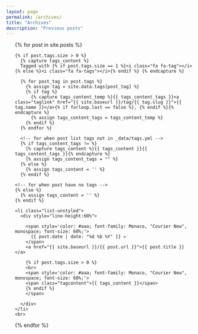 ```yaml
---
layout: page
permalink: /archives/
title: "Archives"
description: "Previous posts"
---
```

<style>
a.taglink {
  color: #aaa;
  text-decoration: underline;
}
</style>

<ul>
  {% for post in site.posts %}

    {% if post.tags.size > 0 %}
      {% capture tags_content %}
      Tagged with {% if post.tags.size == 1 %}<i class="fa fa-tag"></i>{% else %}<i class="fa fa-tags"></i>{% endif %} {% endcapture %}

      {% for post_tag in post.tags %}
        {% assign tag = site.data.tags[post_tag] %}
        {% if tag %}
          {% capture tags_content_temp %}{{ tags_content_tags }}<a class="taglink" href="{{ site.baseurl }}/tag/{{ tag.slug }}">{{ tag.name }}</a>{% if forloop.last == false %}, {% endif %}{% endcapture %}
          {% assign tags_content_tags = tags_content_temp %}
        {% endif %}
      {% endfor %}

      <!-- for when post list tags not in _data/tags.yml -->
      {% if tags_content_tags != %}
        {% capture tags_content %}{{ tags_content }}{{ tags_content_tags }}{% endcapture %}
        {% assign tags_content_tags = "" %}
      {% else %}
        {% assign tags_content = '' %}
      {% endif %}

    <!-- for when post have no tags -->
    {% else %}
      {% assign tags_content = '' %}
    {% endif %}

    <li class="list-unstyled">
      <div style="line-height:60%">

        <span style='color: #aaa; font-family: Monaco, "Courier New", monospace; font-size: 60%;'>
          {{ post.date | date: "%d %b %Y" }} »
        </span>
        <a href="{{ site.baseurl }}/{{ post.url }}">{{ post.title }}</a>

        {% if post.tags.size > 0 %}
        <br>
        <span style='color: #aaa; font-family: Monaco, "Courier New", monospace; font-size: 60%;'>
        <span class="tagcontent">{{ tags_content }}</span>
        {% endif %}
        </span>

      </div>
    </li>
    <br>
  {% endfor %}
</ul>
